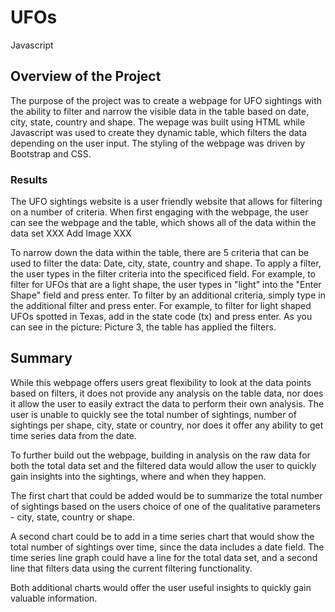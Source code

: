 # UFOs
Javascript

## Overview of the Project 
The purpose of the project was to create a webpage for UFO sightings with the ability to filter and narrow the visible data in the table based on date, city, state, country and shape.  The wepage was built using HTML while Javascript was used to create they dynamic table, which filters the data depending on the user input.  The styling of the webpage was driven by Bootstrap and CSS.

### Results
The UFO sightings website is a user friendly website that allows for filtering on a number of criteria.  When first engaging with the webpage, the user can see the webpage and the table, which shows all of the data within the data set XXX Add Image XXX

To narrow down the data within the table, there are 5 criteria that can be used to filter the data: Date, city, state, country and shape.  To apply a filter, the user types in the filter criteria into the specificed field.  For example, to filter for UFOs that are a light shape, the user types in "light" into the "Enter Shape" field and press enter.  To filter by an additional criteria, simply type in the additional filter and press enter.  For example, to filter for light shaped UFOs spotted in Texas, add in the state code (tx) and press enter.  As you can see in the picture: Picture 3, the table has applied the filters.

## Summary
While this webpage offers users great flexibility to look at the data points based on filters, it does not provide any analysis on the table data, nor does it allow the user to easily extract the data to perform their own analysis.  The user is unable to quickly see the total number of sightings, number of sightings per shape, city, state or country, nor does it offer any ability to get time series data from the date.

To further build out the webpage, building in analysis on the raw data for both the total data set and the filtered data would allow the user to quickly gain insights into the sightings, where and when they happen.  

The first chart that could be added would be to summarize the total number of sightings based on the users choice of one of the qualitative parameters - city, state, country or shape.  

A second chart could be to add in a time series chart that would show the total number of sightings over time, since the data includes a date field.  The time series line graph could have a line for the total data set, and a second line that filters data using the current filtering functionality.

Both additional charts would offer the user useful insights to quickly gain valuable information.  


